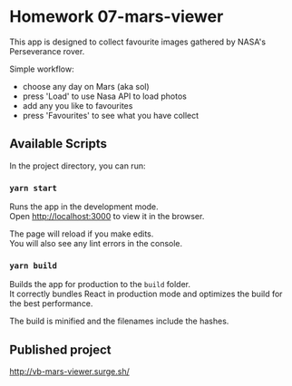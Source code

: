 # Homework 07-mars-viewer

This app is designed to collect favourite images gathered by NASA's Perseverance rover.

Simple workflow:
- choose any day on Mars (aka sol)
- press 'Load' to use Nasa API to load photos
- add any you like to favourites
- press 'Favourites' to see what you have collect


## Available Scripts

In the project directory, you can run:

### `yarn start`

Runs the app in the development mode.\
Open [http://localhost:3000](http://localhost:3000) to view it in the browser.

The page will reload if you make edits.\
You will also see any lint errors in the console.

### `yarn build`

Builds the app for production to the `build` folder.\
It correctly bundles React in production mode and optimizes the build for the best performance.

The build is minified and the filenames include the hashes.

## Published project

http://vb-mars-viewer.surge.sh/